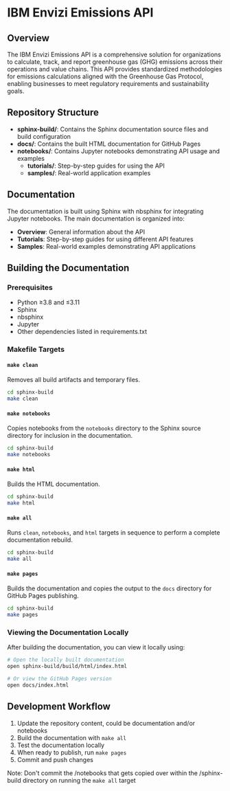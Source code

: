 # IBM Envizi Emissions API

## Overview

The IBM Envizi Emissions API is a comprehensive solution for organizations to calculate, track, and report greenhouse gas (GHG) emissions across their operations and value chains. This API provides standardized methodologies for emissions calculations aligned with the Greenhouse Gas Protocol, enabling businesses to meet regulatory requirements and sustainability goals.

## Repository Structure

- **sphinx-build/**: Contains the Sphinx documentation source files and build configuration
- **docs/**: Contains the built HTML documentation for GitHub Pages
- **notebooks/**: Contains Jupyter notebooks demonstrating API usage and examples
  - **tutorials/**: Step-by-step guides for using the API
  - **samples/**: Real-world application examples

## Documentation

The documentation is built using Sphinx with nbsphinx for integrating Jupyter notebooks. The main documentation is organized into:

- **Overview**: General information about the API
- **Tutorials**: Step-by-step guides for using different API features
- **Samples**: Real-world examples demonstrating API applications

## Building the Documentation

### Prerequisites

- Python ≥3.8 and ≤3.11
- Sphinx
- nbsphinx
- Jupyter
- Other dependencies listed in requirements.txt


### Makefile Targets

#### `make clean`

Removes all build artifacts and temporary files.

```bash
cd sphinx-build
make clean
```

#### `make notebooks`

Copies notebooks from the `notebooks` directory to the Sphinx source directory for inclusion in the documentation.

```bash
cd sphinx-build
make notebooks
```

#### `make html`

Builds the HTML documentation.

```bash
cd sphinx-build
make html
```

#### `make all`

Runs `clean`, `notebooks`, and `html` targets in sequence to perform a complete documentation rebuild.

```bash
cd sphinx-build
make all
```

#### `make pages`

Builds the documentation and copies the output to the `docs` directory for GitHub Pages publishing.

```bash
cd sphinx-build
make pages
```

### Viewing the Documentation Locally

After building the documentation, you can view it locally using:

```bash
# Open the locally built documentation
open sphinx-build/build/html/index.html

# Or view the GitHub Pages version
open docs/index.html
```

## Development Workflow

1. Update the repository content, could be documentation and/or notebooks
2. Build the documentation with `make all`
3. Test the documentation locally
4. When ready to publish, run `make pages`
5. Commit and push changes

Note: Don't commit the /notebooks that gets copied over within the /sphinx-build directory on running the `make all` target